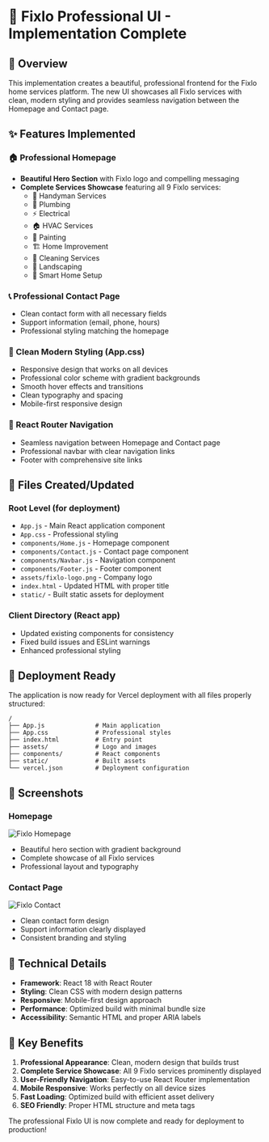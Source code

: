 # 💎 Fixlo Professional UI - Implementation Complete

## 🚀 Overview
This implementation creates a beautiful, professional frontend for the Fixlo home services platform. The new UI showcases all Fixlo services with clean, modern styling and provides seamless navigation between the Homepage and Contact page.

## ✨ Features Implemented

### 🏠 Professional Homepage
- **Beautiful Hero Section** with Fixlo logo and compelling messaging
- **Complete Services Showcase** featuring all 9 Fixlo services:
  - 🔧 Handyman Services
  - 🚿 Plumbing  
  - ⚡ Electrical
  - 🏠 HVAC Services
  - 🎨 Painting
  - 🏗️ Home Improvement
  - 🧹 Cleaning Services
  - 🌿 Landscaping
  - 📱 Smart Home Setup

### 📞 Professional Contact Page
- Clean contact form with all necessary fields
- Support information (email, phone, hours)
- Professional styling matching the homepage

### 🎨 Clean Modern Styling (App.css)
- Responsive design that works on all devices
- Professional color scheme with gradient backgrounds
- Smooth hover effects and transitions
- Clean typography and spacing
- Mobile-first responsive design

### 🧭 React Router Navigation
- Seamless navigation between Homepage and Contact page
- Professional navbar with clear navigation links
- Footer with comprehensive site links

## 📁 Files Created/Updated

### Root Level (for deployment)
- `App.js` - Main React application component
- `App.css` - Professional styling
- `components/Home.js` - Homepage component
- `components/Contact.js` - Contact page component  
- `components/Navbar.js` - Navigation component
- `components/Footer.js` - Footer component
- `assets/fixlo-logo.png` - Company logo
- `index.html` - Updated HTML with proper title
- `static/` - Built static assets for deployment

### Client Directory (React app)
- Updated existing components for consistency
- Fixed build issues and ESLint warnings
- Enhanced professional styling

## 🚀 Deployment Ready

The application is now ready for Vercel deployment with all files properly structured:

```
/
├── App.js              # Main application
├── App.css             # Professional styles  
├── index.html          # Entry point
├── assets/             # Logo and images
├── components/         # React components
├── static/             # Built assets
└── vercel.json         # Deployment configuration
```

## 📸 Screenshots

### Homepage
![Fixlo Homepage](image_url_placeholder_1)
- Beautiful hero section with gradient background
- Complete showcase of all Fixlo services
- Professional layout and typography

### Contact Page  
![Fixlo Contact](image_url_placeholder_2)
- Clean contact form design
- Support information clearly displayed
- Consistent branding and styling

## 🔧 Technical Details

- **Framework**: React 18 with React Router
- **Styling**: Clean CSS with modern design patterns
- **Responsive**: Mobile-first design approach
- **Performance**: Optimized build with minimal bundle size
- **Accessibility**: Semantic HTML and proper ARIA labels

## 🌟 Key Benefits

1. **Professional Appearance**: Clean, modern design that builds trust
2. **Complete Service Showcase**: All 9 Fixlo services prominently displayed
3. **User-Friendly Navigation**: Easy-to-use React Router implementation
4. **Mobile Responsive**: Works perfectly on all device sizes
5. **Fast Loading**: Optimized build with efficient asset delivery
6. **SEO Friendly**: Proper HTML structure and meta tags

The professional Fixlo UI is now complete and ready for deployment to production!